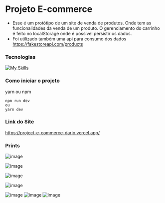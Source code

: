 # Projeto E-commerce

- Esse é um protótipo de um site de venda de produtos. Onde tem as funcionalidades da venda de um produto. O gerenciamento do carrinho é feito no localStorage onde é possivel persistir os dados.
- Foi utilizado também uma api para consumo dos dados https://fakestoreapi.com/products

### Tecnologias
  [![My Skills](https://skillicons.dev/icons?i=next,tailwind)](https://skillicons.dev)


### Como iniciar o projeto
yarn ou npm
```
npm run dev
ou
yarn dev
```
### Link do Site
https://project-e-commerce-dario.vercel.app/

### Prints
![image](https://github.com/Sh4kaa/project-e-commerce/assets/27507717/9887d81b-c7de-46a9-b059-36cdd6f17242)

![image](https://github.com/Sh4kaa/project-e-commerce/assets/27507717/ada172f5-7f43-4249-846c-44b650de9f83)

![image](https://github.com/Sh4kaa/project-e-commerce/assets/27507717/2e2884c6-703a-4a15-a87e-6d5887287eff)

![image](https://github.com/Sh4kaa/project-e-commerce/assets/27507717/bf8be9c8-9b81-44e8-9a10-66d144abe198)

![image](https://github.com/Sh4kaa/project-e-commerce/assets/27507717/97e8fa0d-2dfc-4b7e-b871-df2ed98487b5)
![image](https://github.com/Sh4kaa/project-e-commerce/assets/27507717/34b640de-abc5-42e8-ba7b-bdb35dc40085)
![image](https://github.com/Sh4kaa/project-e-commerce/assets/27507717/94e23bb6-bd49-4093-9fc4-fba7618526c2)
